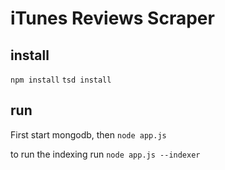 iTunes Reviews Scraper
===
## install
```npm install```
```tsd install```

## run
First start mongodb,
then ```node app.js```

to run the indexing
run ```node app.js --indexer```